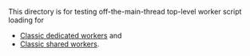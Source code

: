 This directory is for testing off-the-main-thread top-level worker script
loading for

- [Classic dedicated workers](https://crbug.com/835717) and
- [Classic shared workers](https://crbug.com/924041).
